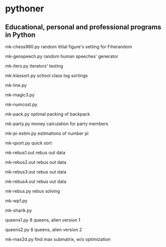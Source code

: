 # pythoner
## Educational, personal and professional programs in Python

mk-chess960.py random ititial figure's setting for Fiherandom

mk-genspeech.py random human speeches' generator

mk-iters.py iterators' testing

mk-klassort.py school class log sortings

mk-line.py

mk-magic3.py

mk-numcost.py

mk-pack.py optimal packing of backpack

mk-party.py money calculation for party members

mk-pi-estim.py estimations of number pi

mk-qsort.py quick sort

mk-rebus1.out rebus out data

mk-rebus2.out rebus out data

mk-rebus3.out rebus out data

mk-rebus4.out rebus out data

mk-rebus.py rebus solving

mk-wp1.py

mk-sharik.py

queens1.py 8 queens, alien version 1

queens2.py 8 queens, alien version 2

mk-max2d.py find max submatrix, w/o optimization

